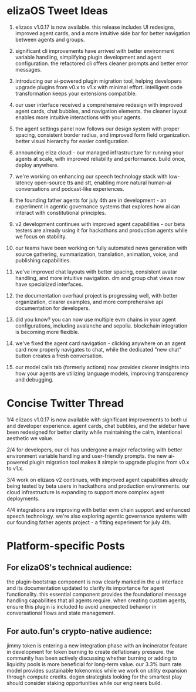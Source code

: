 # elizaOS Tweet Ideas

1. elizaos v1.0.17 is now available. this release includes UI redesigns, improved agent cards, and a more intuitive side bar for better navigation between agents and groups.

2. significant cli improvements have arrived with better environment variable handling, simplifying plugin development and agent configuration. the refactored cli offers cleaner prompts and better error messages.

3. introducing our ai-powered plugin migration tool, helping developers upgrade plugins from v0.x to v1.x with minimal effort. intelligent code transformation keeps your extensions compatible.

4. our user interface received a comprehensive redesign with improved agent cards, chat bubbles, and navigation elements. the cleaner layout enables more intuitive interactions with your agents.

5. the agent settings panel now follows our design system with proper spacing, consistent border radius, and improved form field organization. better visual hierarchy for easier configuration.

6. announcing eliza cloud - our managed infrastructure for running your agents at scale, with improved reliability and performance. build once, deploy anywhere.

7. we're working on enhancing our speech technology stack with low-latency open-source tts and stt, enabling more natural human-ai conversations and podcast-like experiences.

8. the founding father agents for july 4th are in development - an experiment in agentic governance systems that explores how ai can interact with constitutional principles.

9. v2 development continues with improved agent capabilities - our beta testers are already using it for hackathons and production agents while we focus on stability.

10. our teams have been working on fully automated news generation with source gathering, summarization, translation, animation, voice, and publishing capabilities.

11. we've improved chat layouts with better spacing, consistent avatar handling, and more intuitive navigation. dm and group chat views now have specialized interfaces.

12. the documentation overhaul project is progressing well, with better organization, clearer examples, and more comprehensive api documentation for developers.

13. did you know? you can now use multiple evm chains in your agent configurations, including avalanche and sepolia. blockchain integration is becoming more flexible.

14. we've fixed the agent card navigation - clicking anywhere on an agent card now properly navigates to chat, while the dedicated "new chat" button creates a fresh conversation.

15. our model calls tab (formerly actions) now provides clearer insights into how your agents are utilizing language models, improving transparency and debugging.

# Concise Twitter Thread

1/4 elizaos v1.0.17 is now available with significant improvements to both ui and developer experience. agent cards, chat bubbles, and the sidebar have been redesigned for better clarity while maintaining the calm, intentional aesthetic we value.

2/4 for developers, our cli has undergone a major refactoring with better environment variable handling and user-friendly prompts. the new ai-powered plugin migration tool makes it simple to upgrade plugins from v0.x to v1.x.

3/4 work on elizaos v2 continues, with improved agent capabilities already being tested by beta users in hackathons and production environments. our cloud infrastructure is expanding to support more complex agent deployments.

4/4 integrations are improving with better evm chain support and enhanced speech technology. we're also exploring agentic governance systems with our founding father agents project - a fitting experiment for july 4th.

# Platform-specific Posts

## For elizaOS's technical audience:

the plugin-bootstrap component is now clearly marked in the ui interface and its documentation updated to clarify its importance for agent functionality. this essential component provides the foundational message handling capabilities that all agents require. when creating custom agents, ensure this plugin is included to avoid unexpected behavior in conversational flows and state management.

## For auto.fun's crypto-native audience:

jimmy token is entering a new integration phase with an incinerator feature in development for token burning to create deflationary pressure. the community has been actively discussing whether burning or adding to liquidity pools is more beneficial for long-term value. our 3.3% burn rate model provides sustainable tokenomics while we work on utility expansion through compute credits. degen strategists looking for the smartest play should consider staking opportunities while our engineers build.